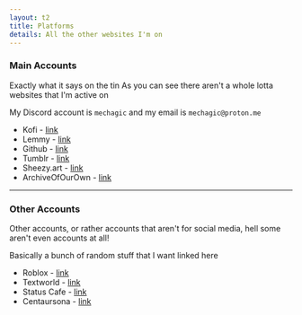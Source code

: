 ```yaml
---
layout: t2
title: Platforms
details: All the other websites I'm on
---
```


###  Main Accounts

Exactly what it says on the tin
As you can see there aren't a whole lotta websites that I'm active on

My Discord account is `mechagic` and my email is `mechagic@proton.me `

- Kofi - [link](https://ko-fi.com/mechagic)
- Lemmy - [link](https://lemmy.blahaj.zone/u/MECHAGIC)
- Github - [link](https://github.com/mechagic/)
- Tumblr - [link](https://mechagic.tumblr.com/)
- Sheezy.art - [link](https://sheezy.art/mechagic)
- ArchiveOfOurOwn - [link](https://archiveofourown.org/users/mechagic_party)

---

### Other Accounts

Other accounts, or rather accounts that aren't for social media, hell some aren't even accounts at all!

Basically a bunch of random stuff that I want linked here

- Roblox - [link](https://www.roblox.com/users/5763807601/profile)
- Textworld - [link](https://www.yourworldoftext.com/~mechagic/)
- Status Cafe - [link](https://status.cafe/users/mechagic)
- Centaursona - [link](https://perchance.org/centaursona-generator)